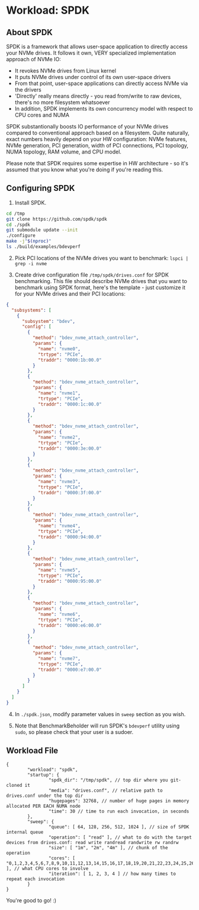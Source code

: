 # Workload: SPDK #

## About SPDK

SPDK is a framework that allows user-space application to directly access your NVMe drives.
It follows it own, VERY specialized implementation approach of NVMe IO:

* It revokes NVMe drives from Linux kernel
* It puts NVMe drives under control of its own user-space drivers
* From that point, user-space applications can directly access NVMe via the drivers
* 'Directly' really means directly - you read from/write to raw devices, there's no more filesystem whatsoever
* In addition, SPDK implements its own concurrency model with respect to CPU cores and NUMA

SPDK substantionally boosts IO performance of your NVMe drives compared to conventional approach based on a filesystem. Quite naturally, exact numbers heavily depend on your HW configuration: NVMe features, NVMe generation, PCI generation, width of PCI connections, PCI topology, NUMA topology, RAM volume, and CPU model.

Please note that SPDK requires some expertise in HW architecture - so it's assumed that you know what you're doing if you're reading this.

## Configuring SPDK

1. Install SPDK.

```bash
cd /tmp
git clone https://github.com/spdk/spdk
cd ./spdk
git submodule update --init
./configure
make -j"$(nproc)"
ls ./build/examples/bdevperf 
```

2. Pick PCI locations of the NVMe drives you want to benchmark: `lspci | grep -i nvme`

3. Create drive configuration file `/tmp/spdk/drives.conf` for SPDK benchmarking. This file should describe NVMe drives that you want to benchmark using SPDK format, here's the template - just customize it for your NVMe drives and their PCI locations:

```json
{
  "subsystems": [
    {
      "subsystem": "bdev",
      "config": [
        {
          "method": "bdev_nvme_attach_controller",
          "params": {
            "name": "nvme0",
            "trtype": "PCIe",
            "traddr": "0000:1b:00.0"
          }
        },
        {
          "method": "bdev_nvme_attach_controller",
          "params": {
            "name": "nvme1",
            "trtype": "PCIe",
            "traddr": "0000:1c:00.0"
          }
        },
        {
          "method": "bdev_nvme_attach_controller",
          "params": {
            "name": "nvme2",
            "trtype": "PCIe",
            "traddr": "0000:3e:00.0"
          }
        },
        {
          "method": "bdev_nvme_attach_controller",
          "params": {
            "name": "nvme3",
            "trtype": "PCIe",
            "traddr": "0000:3f:00.0"
          }
        },
        {
          "method": "bdev_nvme_attach_controller",
          "params": {
            "name": "nvme4",
            "trtype": "PCIe",
            "traddr": "0000:94:00.0"
          }
        },
        {
          "method": "bdev_nvme_attach_controller",
          "params": {
            "name": "nvme5",
            "trtype": "PCIe",
            "traddr": "0000:95:00.0"
          }
        },
        {
          "method": "bdev_nvme_attach_controller",
          "params": {
            "name": "nvme6",
            "trtype": "PCIe",
            "traddr": "0000:e6:00.0"
          }
        },
        {
          "method": "bdev_nvme_attach_controller",
          "params": {
            "name": "nvme7",
            "trtype": "PCIe",
            "traddr": "0000:e7:00.0"
          }
        }
      ]
    }
  ]
}
```

4. In `./spdk.json`, modify parameter values in `sweep` section as you wish.

5. Note that BenchmarkBeholder will run SPDK's `bdevperf` utility using `sudo`, so please check that your user is a sudoer.

## Workload File

```jsonc
{
        "workload": "spdk",
        "startup": {
                "spdk_dir": "/tmp/spdk", // top dir where you git-cloned it
                "media": "drives.conf", // relative path to drives.conf under the top dir
                "hugepages": 32768, // number of huge pages in memory allocated PER EACH NUMA node
                "time": 30 // time to run each invocation, in seconds
        },
        "sweep": {
                "queue": [ 64, 128, 256, 512, 1024 ], // size of SPDK internal queue
                "operation": [ "read" ], // what to do with the target devices from drives.conf: read write randread randwrite rw randrw
                "size": [ "1m", "2m", "4m" ], // chunk of the operation
                "cores": [ "0,1,2,3,4,5,6,7,8,9,10,11,12,13,14,15,16,17,18,19,20,21,22,23,24,25,26,27,28,29,30,31,32,33,34,35,36,37,38,39,40,41,42,43,44,45,46,47,48,49,50,51" ], // what CPU cores to involve
                "iteration": [ 1, 2, 3, 4 ] // how many times to repeat each invocation
        }
}
```

You're good to go! :)

